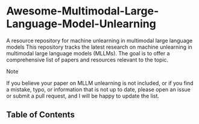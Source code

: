 # Awesome-Multimodal-Large-Language-Model-Unlearning
A resource repository for machine unlearning in multimodal large language models
This repository tracks the latest research on machine unlearning in multimodal large language models (MLLMs). The goal is to offer a comprehensive list of papers and resources relevant to the topic.

> [!NOTE]
> If you believe your paper on MLLM unlearning is not included, or if you find a mistake, typo, or information that is not up to date, please open an issue or submit a pull request, and I will be happy to update the list.
## Table of Contents
